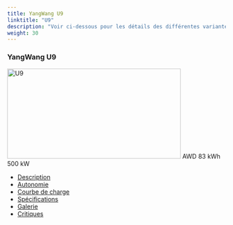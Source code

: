 ```yaml
---
title: YangWang U9
linktitle: "U9"
description: "Voir ci-dessous pour les détails des différentes variantes de YangWang U9"
weight: 30
---
```

<!-- markdownlint-disable MD033 -->
<!-- markdownlint-disable MD010 -->
<div class="container p-3 mb-4 bg-body-tertiary rounded border">
<h3>YangWang U9</h3>
	<div class="row">
		<div class="col col-12 col-md-6">
			<a href="u9/"><img src="https://media.evkx.net/multimedia/models/yangwang/u9/u9/main_1_xst.jpg" class="img-fluid" width="400px" height="208px" alt="U9" ></a>
<i class="bi bi-record2-fill"></i> AWD <i class="bi bi-battery-full"></i> 83 kWh <i class="bi bi-ev-station"></i> 500 kW 
		</div>
		<div class="col col-12 col-md-6">
			<ul class="list-group list-group-flush">
				<li class="list-group-item list-group-item-action"><a href="u9/" class="text-decoration-none text-black"><i class="bi-car-front"></i> Description</a></li>
				<li class="list-group-item list-group-item-action"><a href="u9/rangeandconsumption/" class="text-decoration-none text-black" ><i class="bi-file-earmark-bar-graph"></i> Autonomie</a></li>
				<li class="list-group-item list-group-item-action"><a href="u9/chargingcurve/" class="text-decoration-none text-black" ><i class="bi-battery-charging"></i> Courbe de charge</a></li>
				<li class="list-group-item list-group-item-action"><a href="u9/specifications/" class="text-decoration-none text-black" ><i class="bi-layout-text-sidebar-reverse"></i> Spécifications</a></li>
				<li class="list-group-item list-group-item-action"><a href="u9/gallery/" class="text-decoration-none text-black" ><i class="bi-images"></i> Galerie</a></li>
				<li class="list-group-item list-group-item-action"><a href="u9/reviews/" class="text-decoration-none text-black" ><i class="bi-person-video2"></i> Critiques</a></li>
			</ul>
		</div>
	</div>
</div>
